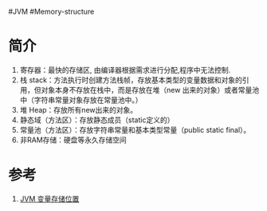 #JVM #Memory-structure 

# 简介
1. 寄存器：最快的存储区, 由编译器根据需求进行分配,程序中无法控制.  
2. 栈 stack：方法执行时创建方法栈帧，存放基本类型的变量数据和对象的引用，但对象本身不存放在栈中，而是存放在堆（new 出来的对象）或者常量池中（字符串常量对象存放在常量池中。）  
3. 堆 Heap：存放所有new出来的对象。  
4. 静态域（方法区）：存放静态成员（static定义的）  
5. 常量池（方法区）：存放字符串常量和基本类型常量（public static final）。  
6. 非RAM存储：硬盘等永久存储空间


# 参考
1. [JVM 变量存储位置](https://www.cnblogs.com/sw008/p/11054352.html)